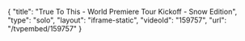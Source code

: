 {
    "title": "True To This - World Premiere Tour Kickoff - Snow Edition",
    "type": "solo",
    "layout": "iframe-static",
    "videoId": "159757",
    "url": "\/tvpembed\/159757"
}